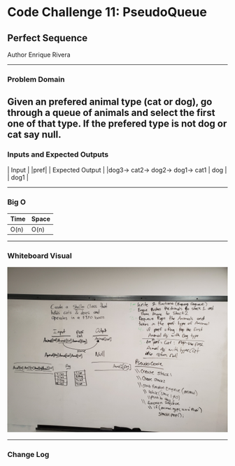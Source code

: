 # Code Challenge 11: PseudoQueue

## Perfect Sequence
Author Enrique Rivera

---

### Problem Domain

Given an prefered animal type (cat or dog), go through a queue of animals and select the first
one of that type. If the prefered type is not dog or cat say null.
---

### Inputs and Expected Outputs

| Input |                           |pref|             | Expected Output |
|dog3-> cat2-> dog2-> dog1-> cat1  | dog  |              | dog1 |

---

### Big O

| Time | Space |
| :----------- | :----------- |
| O(n) | O(n) |

---

### Whiteboard Visual

![Image 1](https://github.com/Alejandroid101/data-structures-and-algorithms-401c/raw/master/assets/CH12AnimalShelter.jpg?raw=true)



---

### Change Log
